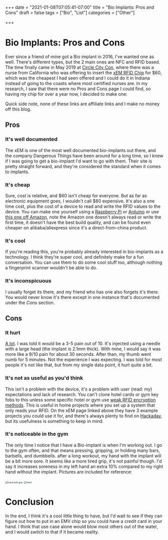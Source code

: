 +++
date = "2021-01-08T07:05:41-07:00"
title = "Bio Implants: Pros and Cons"
draft = false
tags = ["Bio", "List"]
categories = ["Other"]

+++

# Bio Implants: Pros and Cons

Ever since a friend of mine got a Bio implant in 2016, I've wanted one as well. There's different types, but the 2 main ones are NFC and RFID based. The time finally came in May 2019 at [Circle City Con](https://circlecitycon.com/), where there was a nurse from California who was offering to insert the [xEM RFID Chip](https://dangerousthings.com/product/xem/) for $60, which was the cheapest I had seen offered and I could do it in Indiana instead of going to the coasts where most certified nurses are. In my research, I saw that there were no Pros and Cons page I could find, so having my chip for over a year now, I decided to make one:

Quick side note, none of these links are affiliate links and I make no money off this blog.

## Pros

### It's well documented

The xEM is one of the most well documented bio-implants out there, and the company Dangerous Things have been around for a long time, so I knew if I was going to get a bio-implant I'd want to go with them. Their site is pretty straight forward, and they're considered the standard when it comes to implants.

### It's cheap

Sure, cost is relative, and $60 isn't cheap for everyone. But as far as electronic equipment goes, I wouldn't call \$60 expensive. It's also a one time cost, plus the cost of a device to read and write the RFID values to the device. You can make one yourself using a [Raspberry Pi](https://www.deviceplus.com/raspberry-pi/integrate-rfid-module-raspberry-pi/) or [Arduino](https://www.instructables.com/id/RFID-Tag-Reading-and-Writing-TfCD-Project/) or use [this one off Amazon](https://www.amazon.com/125Khz-RFID-Reader-Writer-Compatible/dp/B07MBB29JT/ref=sr_1_4?dchild=1&keywords=rfid+reader&qid=1598398723&sr=8-4), note the Amazon one doesn't always read or write the first time, it doesn't have the best build quality, and can be found even cheaper on alibaba/aliexpress since it's a direct-from-china product.

### It's cool

If you're reading this, you're probably already interested in bio-implants as a technology. I think they're super cool, and definitely make for a fun conversation. You can use them to do some cool stuff too, although nothing a fingerprint scanner wouldn't be able to do.

### It's inconspicuous

I usually forget its there, and my friend who has one also forgets it's there. You would never know it's there except in one instance that's documented under the *Cons* section. 

## Cons

### It hurt

<u>A lot</u>. I was told it would be a 3-5 pain out of 10. It's injected using a needle with a large head (the implant is 2.1mm thick). With mine, I would say it was more like a 9/10 pain for about 30 seconds. After than, my thumb went numb for 5 minutes. Not the experience I was expecting. I was told for most people it's not like that, but from my single data point, it hurt quite a bit.

### It's not as useful as you'd think

This isn't a problem with the device, it's a problem with user (read: my) expectations and lack of research. You can't clone hotel cards or gym key fobs to this unless some specific hotel or gym use [weak RFID encryption methods](https://www.getkisi.com/blog/how-to-copy-access-cards-and-keyfobs). This is useful in home projects where you set up a system that only reads your RFID. On the xEM page linked above they have 3 example projects you could use it for, and there's always plenty to find on [Hackaday](https://hackaday.com/tag/rfid/), but its usefulness is something to keep in mind.

### It's noticeable in the gym

The only time I notice that I have a Bio-implant is when I'm working out. I go to the gym often, and that means pressing, gripping, or holding many bars, barbells, and dumbbells. after a long workout, my hand with the implant will be a bit more sore. It seems like a more tired grip, it's not painful though. I'd say it increases soreness in my left hand an extra 10% compared to my right hand without the implant. Pictures are included for reference:

<img src="https://gooddebate.org/images/hand1.jpg" alt="hand with grip" style="zoom:50%;" />

<img src="https://gooddebate.org/images/hand3.jpg" alt="hand" style="zoom:50%;" />

# Conclusion

In the end, I think it's a cool little thing to have, but I'd wait to see if they can figure out how to put in an EMV chip so you could have a credit card in your hand. I think that use case alone would blow most others out of the water, and I would switch to that if it became reality.
